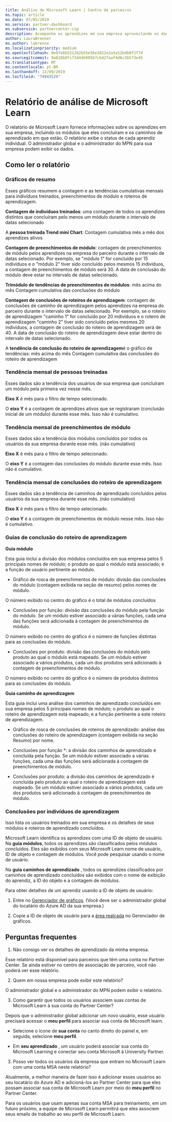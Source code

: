 ```yaml
---
title: Análise de Microsoft Learn | Centro de parceiros
ms.topic: article
ms.date: 07/05/2019
ms.service: partner-dashboard
ms.subservice: partnercenter-csp
description: Acompanhe os aprendizes em sua empresa aproveitando os dados em treinamento individual, módulos concluídos, caminhos de aprendizado concluídos e muito mais.
author: LauraBrenner
ms.author: labrenne
ms.localizationpriority: medium
ms.openlocfilehash: 0e97e6b5212b2b55e56e1022e2a5a12bdb0f2f74
ms.sourcegitcommit: 9a628b8fc73d4db995b7cb42faaf4d6c3b573e45
ms.translationtype: MT
ms.contentlocale: pt-BR
ms.lasthandoff: 12/09/2019
ms.locfileid: "74943529"
---
```

# <a name="microsoft-learn-analytics-report"></a>Relatório de análise de Microsoft Learn

O relatório de Microsoft Learn fornece informações sobre os aprendizes em sua empresa, incluindo os módulos que eles concluíram e os caminhos de aprendizado em que estão. O relatório exibe o status de cada aprendiz individual. O administrador global e o administrador do MPN para sua empresa podem exibir os dados.

## <a name="how-to-read-the-report"></a>Como ler o relatório

### <a name="summary-charts"></a>Gráficos de resumo

Esses gráficos resumem a contagem e as tendências cumulativas mensais para indivíduos treinados, preenchimentos de módulo e roteiros de aprendizagem.


**Contagem de indivíduos treinados**: uma contagem de todos os aprendizes distintos que concluíram pelo menos um módulo durante o intervalo de datas selecionado 

A **pessoa treinada Trend mini Chart**: Contagem cumulativa mês a mês dos aprendizes ativos 

**Contagem de preenchimentos de módulo**: contagem de preenchimentos de módulo pelos aprendizes na empresa do parceiro durante o intervalo de datas selecionado.
Por exemplo, se "módulo 1" for concluído por 15 indivíduos e o "módulo 2" tiver sido concluído pelos mesmos 15 indivíduos, a contagem de preenchimentos de módulo será 30. A data de conclusão do módulo deve estar no intervalo de datas selecionado.

**Trimódulo de tendências de preenchimentos de módulos**: mês acima do mês Contagem cumulativa das conclusões do módulo 

**Contagem de conclusões de roteiros de aprendizagem**: contagem de conclusões de caminho de aprendizagem pelos aprendizes na empresa do parceiro durante o intervalo de datas selecionado.
Por exemplo, se o roteiro de aprendizagem "caminho 1" for concluído por 20 indivíduos e o roteiro de aprendizagem "caminho 2" tiver sido concluído pelos mesmos 20 indivíduos, a contagem de conclusão do roteiro de aprendizagem será de 40. A data de conclusão do roteiro de aprendizagem deve estar dentro do intervalo de datas selecionado.

A **tendência de conclusão do roteiro de aprendizagem**é o gráfico de tendências: mês acima do mês Contagem cumulativa das conclusões do roteiro de aprendizagem 

### <a name="trained-individuals-monthly-trend"></a>Tendência mensal de pessoas treinadas

Esses dados são a tendência dos usuários de sua empresa que concluíram um módulo pela primeira vez nesse mês. 

**Eixo X** é mês para o filtro de tempo selecionado. 

O **eixo Y** é a contagem de aprendizes ativos que se registraram (conclusão inicial de um módulo) durante esse mês. Isso não é cumulativo.

### <a name="module-completions-monthly-trend"></a>Tendência mensal de preenchimentos de módulo

Esses dados são a tendência dos módulos concluídos por todos os usuários da sua empresa durante esse mês. (não cumulativo) 

**Eixo X** é mês para o filtro de tempo selecionado. 

O **eixo Y** é a contagem das conclusões do módulo durante esse mês. Isso não é cumulativo.

### <a name="learning-path-completions-monthly-trend"></a>Tendência mensal de conclusões do roteiro de aprendizagem

Esses dados são a tendência de caminhos de aprendizado concluídos pelos usuários da sua empresa durante esse mês. (não cumulativo) 

**Eixo X** é mês para o filtro de tempo selecionado. 

O **eixo Y** é a contagem de preenchimentos de módulo nesse mês. Isso não é cumulativo.

### <a name="learning-path-completion-tabs"></a>Guias de conclusão do roteiro de aprendizagem 

**Guia módulo**

Esta guia inclui a divisão dos módulos concluídos em sua empresa pelos 5 principais nomes de módulo; o produto ao qual o módulo está associado; e a função de usuário pertinente ao módulo.  

- Gráfico de rosca de preenchimentos de módulo: divisão das conclusões do módulo (contagem exibida na seção de resumo) pelos nomes de módulo.

O número exibido no centro do gráfico é o total de módulos concluídos

- Conclusões por função: divisão das conclusões do módulo pela função do módulo. Se um módulo estiver associado a várias funções, cada uma das funções será adicionada à contagem de preenchimentos de módulo.

O número exibido no centro do gráfico é o número de funções distintas para as conclusões do módulo. 

- Conclusões por produto: divisão das conclusões do módulo pelo produto ao qual o módulo está mapeado. Se um módulo estiver associado a vários produtos, cada um dos produtos será adicionado à contagem de preenchimentos de módulo.    

O número exibido no centro do gráfico é o número de produtos distintos para as conclusões do módulo.  

**Guia caminho de aprendizagem**   

Esta guia inclui uma análise dos caminhos de aprendizado concluídos em sua empresa pelos 5 principais nomes de módulo; o produto ao qual o roteiro de aprendizagem está mapeado; e a função pertinente a este roteiro de aprendizagem.  

- Gráfico de rosca de conclusões de roteiros de aprendizado: análise das conclusões do roteiro de aprendizagem (contagem exibida na seção Resumo) por nome.

- Conclusões por função *: a divisão dos caminhos de aprendizado é concluída pela função. Se um módulo estiver associado a várias funções, cada uma das funções será adicionada à contagem de preenchimentos de módulo.

- Conclusões por produto: a divisão dos caminhos de aprendizado é concluída pelo produto ao qual o roteiro de aprendizagem está mapeado. Se um módulo estiver associado a vários produtos, cada um dos produtos será adicionado à contagem de preenchimentos de módulo.

### <a name="completions-by-learning-individuals"></a>Conclusões por indivíduos de aprendizagem

Isso lista os usuários treinados em sua empresa e os detalhes de seus módulos e roteiros de aprendizado concluídos.

Microsoft Learn identifica os aprendizes com uma ID de objeto de usuário. Na **guia módulos**, todos os aprendizes são classificados pelos módulos concluídos. Eles são exibidos com seus Microsoft Learn nome de usuário, ID de objeto e contagem de módulos. Você pode pesquisar usando o nome de usuário. 

Na **guia caminhos de aprendizado** , todos os aprendizes classificados por caminhos de aprendizado concluídos são exibidos com o nome de exibição do aprendiz, a ID do objeto e a contagem de módulos.

Para obter detalhes de um aprendiz usando a ID de objeto de usuário: 

1. Entre no [Gerenciador de gráficos](https://developer.microsoft.com/graph/graph-explorer ). (Você deve ser o administrador global do locatário do Azure AD da sua empresa.)

2. Copie a ID de objeto de usuário para a [área realçada](https://graph.microsoft.com/v1.0/users/a9633ad7-c8dc-4587-b119-0bc286b0711f) no Gerenciador de gráficos. 

## <a name="faq"></a>Perguntas frequentes

1. Não consigo ver os detalhes de aprendizado da minha empresa.

Esse relatório está disponível para parceiros que têm uma conta no Partner Center. Se ainda estiver no centro de associação de parceiro, você não poderá ver esse relatório.

2.  Quem em nossa empresa pode exibir este relatório? 

O administrador global e o administrador do MPN podem exibir o relatório.

3. Como garantir que todos os usuários associem suas contas de Microsoft Learn à sua conta do Partner Center?

Depois que o administrador global adicionar um novo usuário, esse usuário precisará acessar o **meu perfil** para associar sua conta de Microsoft learn.

- Selecione o ícone de **sua conta** no canto direito do painel e, em seguida, selecione **meu perfil**. 

-  Em **seu aprendizado** , um usuário poderá associar sua conta do Microsoft Learning e conectar seu conta Microsoft à University Partner.

3. Posso ver todos os usuários da empresa que entram no Microsoft Learn com uma conta MSA neste relatório?

Atualmente, a melhor maneira de fazer isso é adicionar esses usuários ao seu locatário do Azure AD e adicioná-los ao Partner Center para que eles possam associar sua conta de Microsoft Learn por meio do **meu perfil** no Partner Center. 

Para os usuários que usam apenas sua conta MSA para treinamento, em um futuro próximo, a equipe de Microsoft Learn permitirá que eles associem seus emails de trabalho ao seu perfil de Microsoft Learn. 

